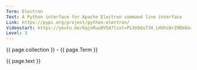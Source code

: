 ```yaml
---
Term: Electron
Text: A Python interface for Apache Electron command line interface
Link: https://pypi.org/project/python-electron/
Videostart: https://youtu.be/GqjsRuu0V5A?list=PLXVbQu7JH_LHVhs0rZ9Bb8ocyKlPljkaG&t=02m16s
Level: 3
---
```


{{ page.collection }} - {{ page.Term }}

   {{ page.text }}

